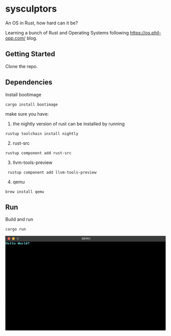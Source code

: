 # sysculptors

An OS in Rust, how hard can it be?

Learning a bunch of Rust and Operating Systems following https://os.phil-opp.com/ blog.

## Getting Started

Clone the repo.

## Dependencies

Install bootimage

```
cargo install bootimage
```

make sure you have:

1. the nightly version of rust can be installed by running

```
rustup toolchain install nightly
```

2. rust-src

```
rustup component add rust-src
```

3. llvm-tools-preview

```
 rustup component add llvm-tools-preview
```

4. qemu

```
brew install qemu
```

## Run

Build and run

```
cargo run
```

![hardest hello world to date lol](screenshots/hello.png)
